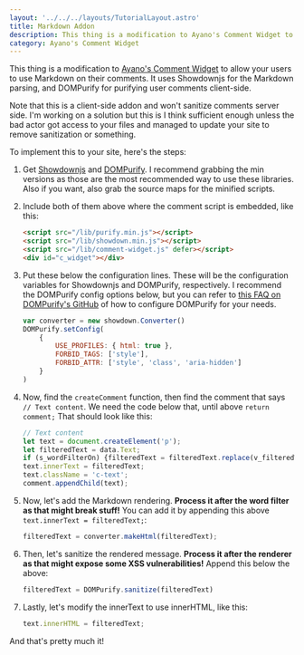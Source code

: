 ```yaml
---
layout: '../../../layouts/TutorialLayout.astro'
title: Markdown Addon
description: This thing is a modification to Ayano's Comment Widget to allow your users to use Markdown on their comments.
category: Ayano's Comment Widget
---
```


This thing is a modification to
[Ayano's Comment Widget](https://virtualobserver.moe/ayano/comment-widget)
to allow your users to use Markdown on their comments. It uses Showdownjs for the Markdown
parsing, and DOMPurify for purifying user comments client-side.

Note that this is a client-side addon and won't sanitize comments server side. I'm working on a solution but this is I think sufficient enough unless the bad actor got access to your files and managed to update your site to remove sanitization or something.

To implement this to your site, here's the steps:

1.  Get [Showdownjs](https://showdownjs.com/) and [DOMPurify](https://github.com/cure53/DOMPurify). I recommend grabbing the min versions
    as those are the most recommended way to use these libraries. Also if you want, also grab the source maps for the minified scripts.
2.  Include both of them above where the comment script is embedded, like this:

    ```html
    <script src="/lib/purify.min.js"></script>
    <script src="/lib/showdown.min.js"></script>
    <script src="/lib/comment-widget.js" defer></script>
    <div id="c_widget"></div>
    ```
3.  Put these below the configuration lines. These will be the configuration
    variables for Showdownjs and DOMPurify, respectively. I recommend the DOMPurify
    config options below, but you can refer to [this FAQ on DOMPurify's GitHub](https://github.com/cure53/DOMPurify#can-i-configure-dompurify)
    of how to configure DOMPurify for your needs.

    ```javascript
    var converter = new showdown.Converter()
    DOMPurify.setConfig(
        {
            USE_PROFILES: { html: true },
            FORBID_TAGS: ['style'],
            FORBID_ATTR: ['style', 'class', 'aria-hidden']
        }
    )
    ```
4.  Now, find the `createComment` function, then find the comment that says `// Text content`.
    We need the code below that, until above `return comment;` That should look like this:

    ```javascript
    // Text content
    let text = document.createElement('p');
    let filteredText = data.Text;
    if (s_wordFilterOn) {filteredText = filteredText.replace(v_filteredWords, s_filterReplacement)}
    text.innerText = filteredText;
    text.className = 'c-text';
    comment.appendChild(text);
    ```
5.  Now, let's add the Markdown rendering. **Process it after the word filter as that might break stuff!**
    You can add it by appending this above `text.innerText = filteredText;`:

    ```javascript
    filteredText = converter.makeHtml(filteredText);
    ```
6.  Then, let's sanitize the rendered message. **Process it after the renderer as that might expose some XSS vulnerabilities!**
    Append this below the above:

    ```javascript
    filteredText = DOMPurify.sanitize(filteredText)
    ```
7.  Lastly, let's modify the innerText to use innerHTML, like this:

    ```javascript
    text.innerHTML = filteredText;
    ```

And that's pretty much it!